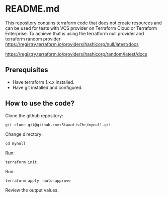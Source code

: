 # README.md

This repository contains terraform code that does not create resources and can be used for tests with VCS provider on Terraform Cloud or Terraform Enterprise. To achieve that is using the terratform null provider and terraform random provider
https://registry.terraform.io/providers/hashicorp/null/latest/docs


https://registry.terraform.io/providers/hashicorp/random/latest/docs

## Prerequisites 

- Have terraform 1.x.x installed.
- Have git installed and configured.

## How to use the code?

Clone the github repository:
```
git clone git@github.com:StamatisChr/mynull.git
```

Change directory:
```
cd mynull
```

Run:
```
terraform init
```

Run:
```
terraform apply -auto-approve
```

Review the output values.



